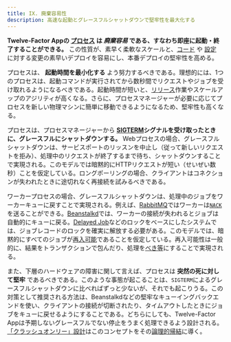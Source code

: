 ```yaml
---
title: IX. 廃棄容易性
description: 高速な起動とグレースフルシャットダウンで堅牢性を最大化する
---
```

**Twelve-Factor Appの [プロセス](./processes) は *廃棄容易* である、すなわち即座に起動・終了することができる。** この性質が、素早く柔軟なスケールと、[コード](./codebase) や [設定](./config) に対する変更の素早いデプロイを容易にし、本番デプロイの堅牢性を高める。

プロセスは、 **起動時間を最小化する** よう努力するべきである。理想的には、1つのプロセスは、起動コマンドが実行されてから数秒間でリクエストやジョブを受け取れるようになるべきである。起動時間が短いと、[リリース](./build-release-run)作業やスケールアップのアジリティが高くなる。さらに、プロセスマネージャーが必要に応じてプロセスを新しい物理マシンに簡単に移動できるようになるため、堅牢性も高くなる。

プロセスは、プロセスマネージャーから **[SIGTERM](http://en.wikipedia.org/wiki/SIGTERM)シグナルを受け取ったときに、グレースフルにシャットダウンする。** Webプロセスの場合、グレースフルシャットダウンは、サービスポートのリッスンを中止し（従って新しいリクエストを拒み）、処理中のリクエストが終了するまで待ち、シャットダウンすることで実現される。このモデルでは暗黙的にHTTPリクエストが短い（せいぜい数秒）ことを仮定している。ロングポーリングの場合、クライアントはコネクションが失われたときに途切れなく再接続を試みるべきである。

ワーカープロセスの場合、グレースフルシャットダウンは、処理中のジョブをワーカーキューに戻すことで実現される。例えば、[RabbitMQ](http://www.rabbitmq.com/)ではワーカーは[`NACK`](http://www.rabbitmq.com/amqp-0-9-1-quickref.html#basic.nack)を送ることができる。[Beanstalkd](https://beanstalkd.github.io)では、ワーカーの接続が失われるとジョブは自動的にキューに戻る。[Delayed Job](https://github.com/collectiveidea/delayed_job#readme)などのロックをベースにしたシステムでは、ジョブレコードのロックを確実に解放する必要がある。このモデルでは、暗黙的にすべてのジョブが[再入可能](http://en.wikipedia.org/wiki/Reentrant_%28subroutine%29)であることを仮定している。再入可能性は一般的に、結果をトランザクションで包んだり、処理を[べき等](http://en.wikipedia.org/wiki/Idempotence)にすることで実現される。

また、下層のハードウェアの障害に関して言えば、プロセスは **突然の死に対して堅牢** であるべきである。このような事態が起こることは、`SIGTERM`によるグレースフルシャットダウンに比べればずっと少ないが、それでも起こりうる。この対策として推奨される方法は、Beanstalkdなどの堅牢なキューイングバックエンドを使い、クライアントの接続が切断されたり、タイムアウトしたときにジョブをキューに戻せるようにすることである。どちらにしても、Twelve-Factor Appは予期しないグレースフルでない停止をうまく処理できるよう設計される。[「クラッシュオンリー」設計](http://lwn.net/Articles/191059/)はこのコンセプトをその[論理的帰結](http://docs.couchdb.org/en/latest/intro/overview.html)に導く。
